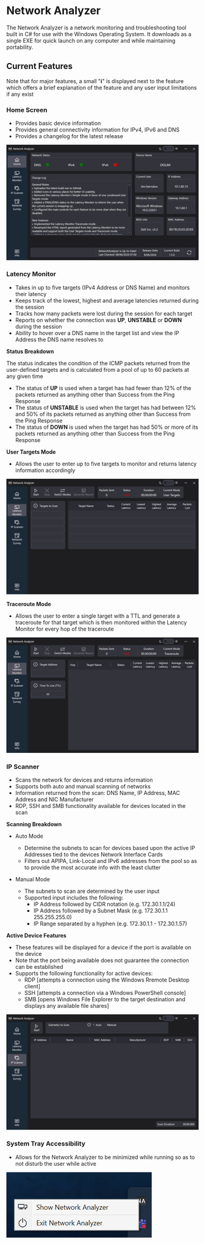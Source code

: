 # Network Analyzer

The Network Analyzer is a network monitoring and troubleshooting tool built in C# for use with the Windows Operating System. It downloads as a single EXE for quick launch on any computer and while maintaining portability.

## Current Features
Note that for major features, a small "**i**" is displayed next to the feature which offers a brief explanation of the feature and any user input limitations if any exist

### Home Screen
- Provides basic device information
- Provides general connectivity information for IPv4, IPv6 and DNS
- Provides a changelog for the latest release

![Screenshot of the Home screen with the Dark Mode theme.](/Images/home_screen.png)

### Latency Monitor
- Takes in up to five targets (IPv4 Address or DNS Name) and monitors their latency
- Keeps track of the lowest, highest and average latencies returned during the session
- Tracks how many packets were lost during the session for each target
- Reports on whether the connection was **UP**, **UNSTABLE** or **DOWN** during the session
- Ability to hover over a DNS name in the target list and view the IP Address the DNS name resolves to

**Status Breakdown**

The status indicates the condition of the ICMP packets returned from the user-defined targets and is calculated from a pool of up to 60 packets at any given time
- The status of **UP** is used when a target has had fewer than 12% of the packets returned as anything other than Success from the Ping Response
- The status of **UNSTABLE** is used when the target has had between 12% and 50% of its packets returned as anything other than Success from the Ping Response
- The status of **DOWN** is used when the target has had 50% or more of its packets returned as anything other than Success from the Ping Response

**User Targets Mode**
- Allows the user to enter up to five targets to monitor and returns latency information accordingly

![Screenshot of the Latency Monitor feature - specifically the User Targets mode - with the Dark Mode theme.](/Images/latency_monitor_user_targets_mode.png)

**Traceroute Mode**
- Allows the user to enter a single target with a TTL and generate a traceroute for that target which is then monitored within the Latency Monitor for every hop of the traceroute

![Screenshot of the Latency Monitor feature - specifically the Traceroute mode - with the Dark Mode theme.](/Images/latency_monitor_traceroute_mode.png)

### IP Scanner
- Scans the network for devices and returns information
- Supports both auto and manual scanning of networks
- Information returned from the scan: DNS Name, IP Address, MAC Address and NIC Manufacturer
- RDP, SSH and SMB functionality available for devices located in the scan

**Scanning Breakdown**
- Auto Mode
  - Determine the subnets to scan for devices based upon the active IP Addresses tied to the devices Network Interface Cards
  - Filters out APIPA, Link-Local and IPv6 addresses from the pool so as to provide the most accurate info with the least clutter

- Manual Mode
  - The subnets to scan are determined by the user input
  - Supported input includes the following:
	- IP Address followed by CIDR notation (e.g. 172.30.1.1/24)
	- IP Address followed by a Subnet Mask (e.g. 172.30.1.1 255.255.255.0)
	- IP Range separated by a hyphen (e.g. 172.30.1.1 - 172.30.1.57)

**Active Device Features**
- These features will be displayed for a device if the port is available on the device
- Note that the port being available does not guarantee the connection can be established
- Supports the following functionality for active devices:
  - RDP [attempts a connection using the Windows Rremote Desktop client]
  - SSH [attempts a connection via a Windows PowerShell console]
  - SMB [opens Windows File Explorer to the target destination and displays any available file shares]

![Screenshot of the IP Scanner feature with the Dark Mode theme.](/Images/ip_scanner.png)

### System Tray Accessibility

- Allows for the Network Analyzer to be minimized while running so as to not disturb the user while active

![Screenshot of the System Tray icon menu.](/Images/system_tray_icon.png)
